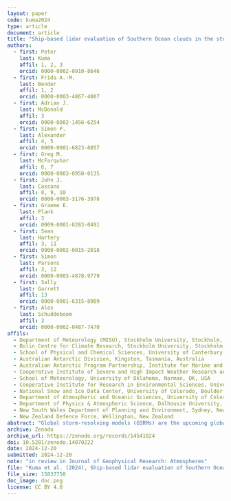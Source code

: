 ```yaml
---
layout: paper
code: kuma2024
type: article
document: article
title: "Ship-based lidar evaluation of Southern Ocean clouds in the storm-resolving general circulation model ICON and the ERA5 and MERRA-2 reanalyses"
authors:
  - first: Peter
    last: Kuma
    affil: 1, 2, 3
    orcid: 0000-0002-0910-8646
  - first: Frida A.-M.
    last: Bender
    affil: 1, 2
    orcid: 0000-0003-4867-4007
  - first: Adrian J.
    last: McDonald
    affil: 3
    orcid: 0000-0002-1456-6254
  - first: Simon P.
    last: Alexander
    affil: 4, 5
    orcid: 0000-0001-6823-8857
  - first: Greg M.
    last: McFarquhar
    affil: 6, 7
    orcid: 0000-0003-0950-0135
  - first: John J.
    last: Cassano
    affil: 8, 9, 10
    orcid: 0000-0003-3176-3978
  - first: Graeme E.
    last: Plank
    affil: 3
    orcid: 0009-0001-8283-0491
  - first: Sean
    last: Hartery
    affil: 3, 11
    orcid: 0000-0002-0015-2018
  - first: Simon
    last: Parsons
    affil: 3, 12
    orcid: 0000-0003-4878-9779
  - first: Sally
    last: Garrett
    affil: 13
    orcid: 0000-0001-6315-8989
  - first: Alex
    last: Schuddeboom
    affil: 3
    orcid: 0000-0002-0487-7470
affils:
  - Department of Meteorology (MISU), Stockholm University, Stockholm, Sweden
  - Bolin Centre for Climate Research, Stockholm University, Stockholm, Sweden
  - School of Physical and Chemical Sciences, University of Canterbury, Christchurch, Aotearoa/New Zealand
  - Australian Antarctic Division, Kingston, Tasmania, Australia
  - Australian Antarctic Program Partnership, Institute for Marine and Antarctic Studies, University of Tasmania, Hobart, Tasmania, Australia
  - Cooperative Institute of Severe and High Impact Weather Research and Operations, University of Oklahoma, Norman, OK, USA
  - School of Meteorology, University of Oklahoma, Norman, OK, USA
  - Cooperative Institute for Research in Environmental Sciences, University of Colorado, Boulder, CO, USA
  - National Snow and Ice Data Center, University of Colorado, Boulder, CO, USA
  - Department of Atmospheric and Oceanic Sciences, University of Colorado, Boulder, CO, USA
  - Department of Physics & Atmospheric Science, Dalhousie University, Halifax, Canada
  - New South Wales Department of Planning and Environment, Sydney, New South Wales, Australia
  - New Zealand Defence Force, Wellington, New Zealand
abstract: "Global storm-resolving models (GSRMs) are the upcoming global climate models. One of them is a 5-km Icosahedral Nonhydrostatic Weather and Climate Model (ICON). Its high resolution means that parameterizations of convection and clouds, including subgrid-scale clouds, are omitted, relying on explicit simulation but still utilizing microphysics and turbulence parameterizations. Standard-resolution (10–100 km) models, which use convection and cloud parameterizations, have substantial cloud biases over the Southern Ocean (SO), adversely affecting radiation and sea surface temperature. The SO is dominated by low clouds, which cannot be observed accurately from space due to overlapping clouds, attenuation, and ground clutter. We evaluated SO clouds in ICON and the ERA5 and MERRA-2 reanalyses using about 2400 days of lidar observations and 2300 radiosonde profiles from 31 voyages and Macquarie Island station during 2010–2021, compared with the models using a ground-based lidar simulator. We found that ICON and the reanalyses underestimate the total cloud fraction by about 10 and 20%, respectively. ICON and ERA5 overestimate the cloud occurrence peak at about 500 m, potentially explained by their lifting condensation levels being too high. The reanalyses strongly underestimate fog or near-surface clouds, and MERRA-2 underestimates cloud occurrence at almost all heights. Outgoing shortwave radiation is overestimated in the reanalyses, implying a “too few, too bright” cloud problem. Thermodynamic conditions are relatively well represented, but ICON is less stable than observations, and MERRA-2 is too humid. SO cloud biases are a substantial issue in the GSRM, but it matches the observations better than the lower-resolution reanalyses."
archive: Zenodo
archive_url: https://zenodo.org/records/14541824
doi: 10.5281/zenodo.14070222
date: 2024-12-20
submitted: 2024-12-20
note: "in review in Journal of Geophysical Research: Atmospheres"
file: "Kuma et al. (2024), Ship-based lidar evaluation of Southern Ocean clouds in the storm-resolving general circulation model ICON and the ERA5 and MERRA-2 reanalyses (submitted 2024-12-20).pdf"
file_size: 15837750
doc_image: doc.png
license: CC BY 4.0
---
```

